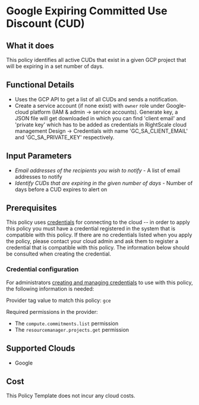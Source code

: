 # Google Expiring Committed Use Discount (CUD)

## What it does
This policy identifies all active CUDs that exist in a given GCP project that will be expiring in a set number of days.

## Functional Details

- Uses the GCP API to get a list of all CUDs and sends a notification.
- Create a service account (if none exist) with `owner` role under Google-cloud platform (IAM & admin -> service accounts). Generate key, a JSON file will get downloaded in which you can find 'client email' and 'private key' which has to be added as credentials in RightScale cloud management Design -> Credentials with name 'GC_SA_CLIENT_EMAIL' and 'GC_SA_PRIVATE_KEY' respectively.  

## Input Parameters

- *Email addresses of the recipients you wish to notify* - A list of email addresses to notify
- *Identify CUDs that are expiring in the given number of days* - Number of days before a CUD expires to alert on

## Prerequisites

This policy uses [credentials](https://docs.rightscale.com/policies/users/guides/credential_management.html) for connecting to the cloud -- in order to apply this policy you must have a credential registered in the system that is compatible with this policy. If there are no credentials listed when you apply the policy, please contact your cloud admin and ask them to register a credential that is compatible with this policy. The information below should be consulted when creating the credential.

### Credential configuration

For administrators [creating and managing credentials](https://docs.rightscale.com/policies/users/guides/credential_management.html) to use with this policy, the following information is needed:

Provider tag value to match this policy: `gce`

Required permissions in the provider:

- The `compute.commitments.list` permission
- The `resourcemanager.projects.get` permission

## Supported Clouds

- Google

## Cost

This Policy Template does not incur any cloud costs.
